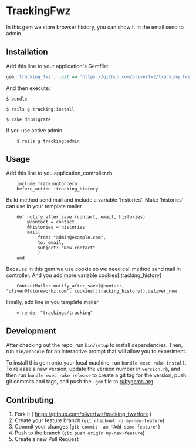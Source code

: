 # TrackingFwz

In this gem we store browser history, you can show it in the email send to admin.

## Installation

Add this line to your application's Gemfile:

```ruby
gem 'tracking_fwz', :git => 'https://github.com/oliverfwz/tracking_fwz.git'
```

And then execute:

    $ bundle

    $ rails g tracking:install

    $ rake db:migrate

If you use active admin
		
		$ rails g tracking:admin

## Usage

Add this line to you application_controller.rb

		include TrackingConcern
		before_action :tracking_history

Build method send mail and include a variable 'histories'. Make 'histories' can use in your template mailer
		
		def notify_after_save (contact, email, histories)
			@contact = contact
			@histories = histories
			mail(
				from: "admin@example.com",
				to: email,
				subject: "New contact"
				)
		end

Because in this gem we use cookie so we need call method send mail in controller. And you add more variable cookies[:tracking_history]

		ContactMailer.notify_after_save(@contact, "oliver@futureworkz.com", cookies[:tracking_history]).deliver_now

Finally, add line in you template mailer
		
		= render "trackings/tracking"

## Development

After checking out the repo, run `bin/setup` to install dependencies. Then, run `bin/console` for an interactive prompt that will allow you to experiment.

To install this gem onto your local machine, run `bundle exec rake install`. To release a new version, update the version number in `version.rb`, and then run `bundle exec rake release` to create a git tag for the version, push git commits and tags, and push the `.gem` file to [rubygems.org](https://rubygems.org).

## Contributing

1. Fork it ( https://github.com/oliverfwz/tracking_fwz/fork )
2. Create your feature branch (`git checkout -b my-new-feature`)
3. Commit your changes (`git commit -am 'Add some feature'`)
4. Push to the branch (`git push origin my-new-feature`)
5. Create a new Pull Request
